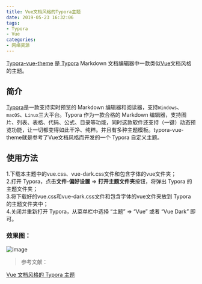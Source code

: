 ```yaml
---
title: Vue文档风格的Typora主题
date: 2019-05-23 16:32:06
tags:
- Typora
- Vue
categories:
- 网络资源
---
```

[Typora-vue-theme](https://github.com/blinkfox/typora-vue-theme) 是[ Typora](https://www.typora.io/) Markdown 文档编辑器中一款类似[Vue](https://vuejs.org/)文档风格的主题。
<a name="toc-heading-1"></a>
## 简介
[Typora](https://www.typora.io/)是一款支持实时预览的 Markdown 编辑器和阅读器，支持`Windows`、`macOS`、`Linux`三大平台。Typora 作为一款合格的 Markdown 编辑器，支持图片、列表、表格、代码、公式、目录等功能，同时这款软件还支持（一键）动态预览功能，让一切都变得如此干净、纯粹。并且有多种主题模板。typora-vue-theme就是参考了Vue文档风格而开发的一个 Typora 自定义主题。
<a name="toc-heading-2"></a>
## 使用方法
1.下载本主题中的vue.css、vue-dark.css文件和包含字体的vue文件夹；<br />2.打开 Typora，点击**文件**-**偏好设置** => **打开主题文件夹**按钮，将弹出 Typora 的主题文件夹；<br />3.将下载好的vue.css和vue-dark.css文件和包含字体的vue文件夹放到 Typora 的主题文件夹中；<br />4.关闭并重新打开 Typora，从菜单栏中选择 “主题” => “Vue” 或者 “Vue Dark” 即可。
<a name="toc-heading-3"></a>
### 效果图：
![image](https://cdn.jsdelivr.net/gh/HowarZheng/howarzheng.github.io@Figure_Bed/20220120/image.232y97olak4g.jpg)
> 参考文献：

[Vue 文档风格的 Typora 主题](https://blinkfox.github.io/2018/11/19/ruan-jian-gong-ju/markdown/vue-wen-dang-feng-ge-de-typora-zhu-ti/)
